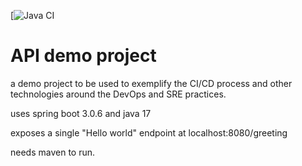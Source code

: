 
[![Java CI](https://github.com/alexwccs/apiDemo/actions/workflows/apiDemo-build.yaml/badge.svg)

API demo project
=================

a demo project to be used to exemplify 
the CI/CD process and other technologies 
around the DevOps and SRE practices.


uses spring boot 3.0.6 and java 17

exposes a single "Hello world" endpoint
at localhost:8080/greeting

needs maven to run.
